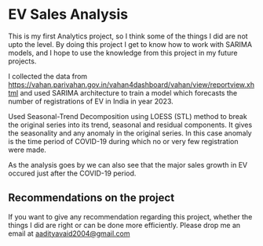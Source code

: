 # EV Sales Analysis
This is my first Analytics project, so I think some of the things I did are not upto the level. By doing this project I get to know how to work with SARIMA models, and I hope to use the knowledge from this project in my future projects. 

I collected the data from https://vahan.parivahan.gov.in/vahan4dashboard/vahan/view/reportview.xhtml and used SARIMA architecture to train a model which forecasts the number of registrations of EV in India in year 2023. 

Used Seasonal-Trend Decomposition using LOESS (STL) method to break the original series into its trend, seasonal and residual components. 
It gives the seasonality and any anomaly in the original series. In this case anomaly is the time period of COVID-19 during which no or very few registration were made.

As the analysis goes by we can also see that the major sales growth in EV occured just after the COVID-19 period.

## Recommendations on the project
If you want to give any recommendation regarding this project, whether the things I did are right or can be done more efficiently. Please drop me an email at [aadityavaid2004@gmail.com](aadityavaid2004@gmail.com)
